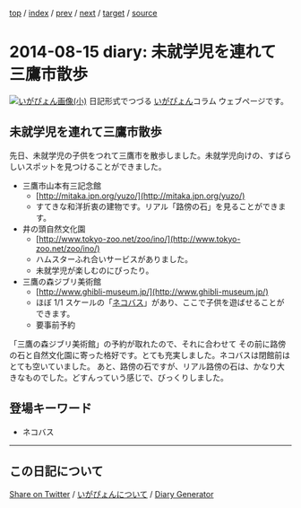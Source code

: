[top](https://igapyon.github.io/diary/) 
 / [index](https://igapyon.github.io/diary/2014/index.html) 
 / [prev](https://igapyon.github.io/diary/2014/ig140807.html) 
 / [next](https://igapyon.github.io/diary/2014/ig140817.html) 
 / [target](https://igapyon.github.io/diary/2014/ig140815.html) 
 / [source](https://github.com/igapyon/diary/blob/gh-pages/2014/ig140815.html.src.md) 

2014-08-15 diary: 未就学児を連れて三鷹市散歩
=====================================================================================================
[![いがぴょん画像(小)](https://igapyon.github.io/diary/images/iga200306s.jpg "いがぴょん")](https://igapyon.github.io/diary/memo/memoigapyon.html) 日記形式でつづる [いがぴょん](https://igapyon.github.io/diary/memo/memoigapyon.html)コラム ウェブページです。

## 未就学児を連れて三鷹市散歩

先日、未就学児の子供をつれて三鷹市を散歩しました。未就学児向けの、すばらしいスポットを見つけることができました。

* 三鷹市山本有三記念館
  * [http://mitaka.jpn.org/yuzo/](http://mitaka.jpn.org/yuzo/)
  * すてきな和洋折衷の建物です。リアル「路傍の石」を見ることができます。
* 井の頭自然文化園
  * [http://www.tokyo-zoo.net/zoo/ino/](http://www.tokyo-zoo.net/zoo/ino/)
  * ハムスターふれ合いサービスがありました。
  * 未就学児が楽しむのにぴったり。
* 三鷹の森ジブリ美術館
  * [http://www.ghibli-museum.jp/](http://www.ghibli-museum.jp/)
  * ほぼ 1/1 スケールの「[ネコバス](http://nlab.itmedia.co.jp/nl/articles/1607/15/news147.html)」があり、ここで子供を遊ばせることができます。
  * 要事前予約

「三鷹の森ジブリ美術館」の予約が取れたので、それに合わせて その前に路傍の石と自然文化園に寄った格好です。とても充実しました。ネコバスは閉館前は とても空いていました。
あと、路傍の石ですが、リアル路傍の石は、かなり大きなものでした。どすんっていう感じで、びっくりしました。


## 登場キーワード

* ネコバス

----------------------------------------------------------------------------------------------------

## この日記について

[Share on Twitter](https://twitter.com/intent/tweet?hashtags=igapyon%2Cdiary%2C%E3%81%84%E3%81%8C%E3%81%B4%E3%82%87%E3%82%93%2C%E3%83%8D%E3%82%B3%E3%83%90%E3%82%B9&text=%E6%9C%AA%E5%B0%B1%E5%AD%A6%E5%85%90%E3%82%92%E9%80%A3%E3%82%8C%E3%81%A6%E4%B8%89%E9%B7%B9%E5%B8%82%E6%95%A3%E6%AD%A9&url=https%3A%2F%2Figapyon.github.io%2Fdiary%2F2014%2Fig140815.html) / [いがぴょんについて](https://igapyon.github.io/diary/memo/memoigapyon.html) / [Diary Generator](https://github.com/igapyon/igapyonv3)
